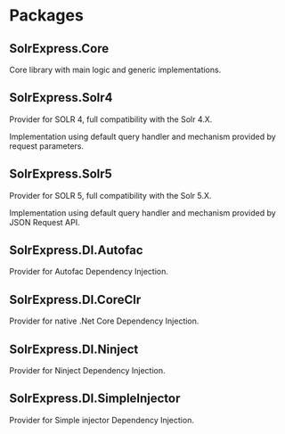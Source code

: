 # Packages

## SolrExpress.Core

Core library with main logic and generic implementations.

## SolrExpress.Solr4

Provider for SOLR 4, full compatibility with the Solr 4.X.

Implementation using default query handler and mechanism provided by request parameters.

## SolrExpress.Solr5

Provider for SOLR 5, full compatibility with the Solr 5.X.

Implementation using default query handler and mechanism provided by JSON Request API.

## SolrExpress.DI.Autofac

Provider for Autofac Dependency Injection.

## SolrExpress.DI.CoreClr

Provider for native .Net Core Dependency Injection.

## SolrExpress.DI.Ninject

Provider for Ninject Dependency Injection.

## SolrExpress.DI.SimpleInjector

Provider for Simple injector Dependency Injection.